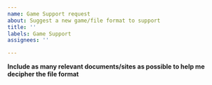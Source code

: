 ```yaml
---
name: Game Support request
about: Suggest a new game/file format to support
title: ''
labels: Game Support
assignees: ''

---
```


**Include as many relevant documents/sites as possible to help me decipher the file format**
